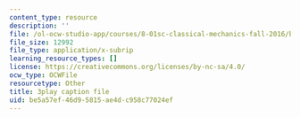 ```yaml
---
content_type: resource
description: ''
file: /ol-ocw-studio-app/courses/8-01sc-classical-mechanics-fall-2016/be5a57ef46d95815ae4dc958c77024ef_X9K8LT7SCZ0.vtt
file_size: 12992
file_type: application/x-subrip
learning_resource_types: []
license: https://creativecommons.org/licenses/by-nc-sa/4.0/
ocw_type: OCWFile
resourcetype: Other
title: 3play caption file
uid: be5a57ef-46d9-5815-ae4d-c958c77024ef
---
```

